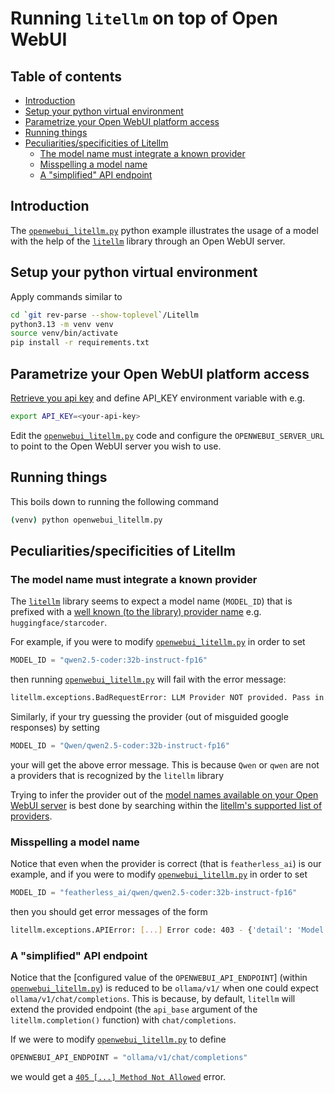 # Running `litellm` on top of Open WebUI<!-- omit from toc -->

## Table of contents<!-- omit from toc -->

- [Introduction](#introduction)
- [Setup your python virtual environment](#setup-your-python-virtual-environment)
- [Parametrize your Open WebUI platform access](#parametrize-your-open-webui-platform-access)
- [Running things](#running-things)
- [Peculiarities/specificities of Litellm](#peculiaritiesspecificities-of-litellm)
  - [The model name must integrate a known provider](#the-model-name-must-integrate-a-known-provider)
  - [Misspelling a model name](#misspelling-a-model-name)
  - [A "simplified" API endpoint](#a-simplified-api-endpoint)

## Introduction

The [`openwebui_litellm.py`](./openwebui_litellm.py) python example illustrates the usage of a model with the help of the [`litellm`](https://docs.litellm.ai/) library through an Open WebUI server.

## Setup your python virtual environment

Apply commands similar to

```bash
cd `git rev-parse --show-toplevel`/Litellm
python3.13 -m venv venv
source venv/bin/activate
pip install -r requirements.txt
```

## Parametrize your Open WebUI platform access

[Retrieve you api key](../Readme.md#define-the-api_key) and define API_KEY environment variable with e.g.

```bash
export API_KEY=<your-api-key>
```

Edit the [`openwebui_litellm.py`](./openwebui_litellm.py) code and configure the `OPENWEBUI_SERVER_URL` to point to the Open WebUI server you wish to use.

## Running things

This boils down to running the following command

```bash
(venv) python openwebui_litellm.py
```

## Peculiarities/specificities of Litellm

### The model name must integrate a known provider

The [`litellm`](https://docs.litellm.ai/) library seems to expect a model name (`MODEL_ID`) that is prefixed with
a [well known (to the library) provider name](https://docs.litellm.ai/docs/providers) e.g. `huggingface/starcoder`.

For example, if you were to modify [`openwebui_litellm.py`](./openwebui_litellm.py) in order to set

```python
MODEL_ID = "qwen2.5-coder:32b-instruct-fp16"
```

then running [`openwebui_litellm.py`](./openwebui_litellm.py) 
will fail with the error message:

```bash
litellm.exceptions.BadRequestError: LLM Provider NOT provided. Pass in the LLM provider you are trying to call. [...] Pass model as E.g. For 'Huggingface' inference endpoints pass in completion(model='huggingface/starcoder',..)
```

Similarly, if your try guessing the provider (out of misguided google responses) by setting

```python
MODEL_ID = "Qwen/qwen2.5-coder:32b-instruct-fp16"
```

your will get the above error message. This is because `Qwen` or `qwen` are not a providers that is recognized by the `litellm` library

Trying to infer the provider out of the [model names available on your Open WebUI server](../Readme.md#define-the-model-through-model_id) is best done by searching within the [litellm's supported list of providers](https://docs.litellm.ai/docs/providers/featherless_ai).

### Misspelling a model name

Notice that even when the provider is correct (that is `featherless_ai`) is our example, and if you were to modify [`openwebui_litellm.py`](./openwebui_litellm.py) in order to set

```python
MODEL_ID = "featherless_ai/qwen/qwen2.5-coder:32b-instruct-fp16"
```

then you should get error messages of the form

```bash
litellm.exceptions.APIError: [...] Error code: 403 - {'detail': 'Model not found'}
```

### A "simplified" API endpoint

Notice that the [configured value of the `OPENWEBUI_API_ENDPOINT`] (within [`openwebui_litellm.py`](./openwebui_litellm.py)) is reduced to be `ollama/v1/`
when one could expect `ollama/v1/chat/completions`. This is because, by default, `litellm` will extend the provided endpoint (the `api_base` argument of the `litellm.completion()` function) with `chat/completions`.

If we were to modify [`openwebui_litellm.py`](./openwebui_litellm.py) to define

```python
OPENWEBUI_API_ENDPOINT = "ollama/v1/chat/completions"
```

we would get a [`405 [...] Method Not Allowed`](../Readme.md#405-method-not-allowed) error.